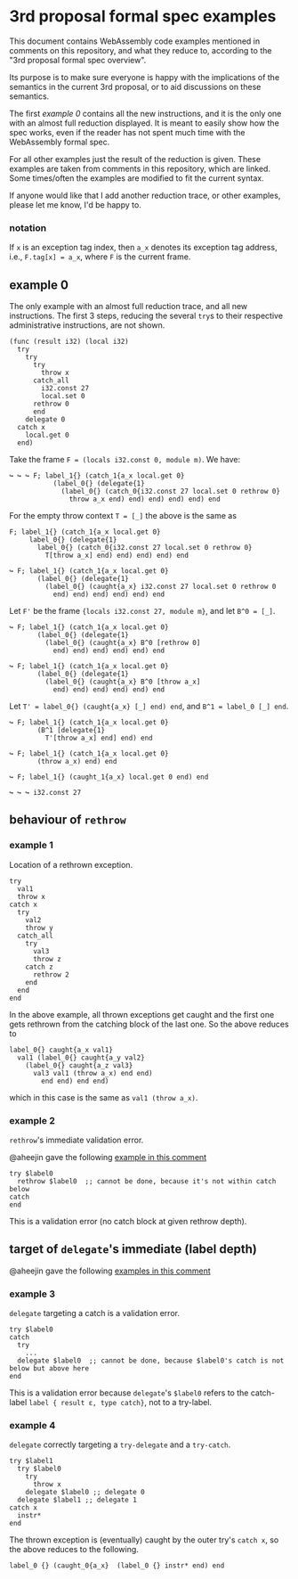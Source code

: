 # 3rd proposal formal spec examples

This document contains WebAssembly code examples mentioned in comments on this repository, and what they reduce to, according to the "3rd proposal formal spec overview".

Its purpose is to make sure everyone is happy with the implications of the semantics in the current 3rd proposal, or to aid discussions on these semantics.

The first *example 0* contains all the new instructions, and it is the only one with an almost full reduction displayed. It is meant to easily show how the spec works, even if the reader has not spent much time with the WebAssembly formal spec.

For all other examples just the result of the reduction is given. These examples are taken from comments in this repository, which are linked. Some times/often the examples are modified to fit the current syntax.

If anyone would like that I add another reduction trace, or other examples, please let me know, I'd be happy to.

### notation

If `x` is an exception tag index, then `a_x` denotes its exception tag address, i.e., `F.tag[x] = a_x`, where `F` is the current frame.

## example 0

The only example with an almost full reduction trace, and all new instructions. The first 3 steps, reducing the several `try`s to their respective administrative instructions, are not shown.

```
(func (result i32) (local i32)
  try
    try
      try
        throw x
      catch_all
        i32.const 27
        local.set 0
      rethrow 0
      end
    delegate 0
  catch x
    local.get 0
  end)
```

Take the frame `F = (locals i32.const 0, module m)`. We have:

```
↪ ↪ ↪ F; label_1{} (catch_1{a_x local.get 0}
           (label_0{} (delegate{1}
             (label_0{} (catch_0{i32.const 27 local.set 0 rethrow 0}
               throw a_x end) end) end) end) end) end
```

For the empty throw context `T = [_]` the above is the same as

```
F; label_1{} (catch_1{a_x local.get 0}
     label_0{} (delegate{1}
       label_0{} (catch_0{i32.const 27 local.set 0 rethrow 0}
         T[throw a_x] end) end) end) end) end

↪ F; label_1{} (catch_1{a_x local.get 0}
       (label_0{} (delegate{1}
         (label_0{} (caught{a_x} i32.const 27 local.set 0 rethrow 0
           end) end) end) end) end) end
```

Let `F'` be the frame `{locals i32.const 27, module m}`, and let `B^0 = [_]`.

```
↪ F; label_1{} (catch_1{a_x local.get 0}
       (label_0{} (delegate{1}
         (label_0{} (caught{a_x} B^0 [rethrow 0]
           end) end) end) end) end) end

↪ F; label_1{} (catch_1{a_x local.get 0}
       (label_0{} (delegate{1}
         (label_0{} (caught{a_x} B^0 [throw a_x]
           end) end) end) end) end) end
```

Let `T' = label_0{} (caught{a_x} [_] end) end`, and `B^1 = label_0 [_] end`.

```
↪ F; label_1{} (catch_1{a_x local.get 0}
       (B^1 [delegate{1}
         T'[throw a_x] end] end) end

↪ F; label_1{} (catch_1{a_x local.get 0}
       (throw a_x) end) end

↪ F; label_1{} (caught_1{a_x} local.get 0 end) end

↪ ↪ ↪ i32.const 27
```

## behaviour of `rethrow`

### example 1

Location of a rethrown exception.

```
try
  val1
  throw x
catch x
  try
    val2
    throw y
  catch_all
    try
      val3
      throw z
    catch z
      rethrow 2
    end
  end
end
```

In the above example, all thrown exceptions get caught and the first one gets rethrown from the catching block of the last one. So the above reduces to

```
label_0{} caught{a_x val1}
  val1 (label_0{} caught{a_y val2}
    (label_0{} caught{a_z val3}
      val3 val1 (throw a_x) end end)
        end end) end end)
```

which in this case is the same as `val1 (throw a_x)`.

### example 2

`rethrow`'s immediate validation error.

@aheejin gave the following
[example in this comment](https://github.com/WebAssembly/exception-handling/pull/143#discussion_r522673735)

```
try $label0
  rethrow $label0  ;; cannot be done, because it's not within catch below
catch
end
```

This is a validation error (no catch block at given rethrow depth).

## target of `delegate`'s immediate (label depth)

@aheejin gave the following
[examples in this comment](https://github.com/WebAssembly/exception-handling/pull/143#discussion_r522673735)

### example 3

`delegate` targeting a catch is a validation error.

```
try $label0
catch
  try
    ...
  delegate $label0  ;; cannot be done, because $label0's catch is not below but above here
end
```

This is a validation error because `delegate`'s `$label0` refers to the catch-label `label { result ε, type catch}`, not to a try-label.

### example 4

`delegate` correctly targeting a `try-delegate` and a `try-catch`.

```
try $label1
  try $label0
    try
      throw x
    delegate $label0 ;; delegate 0
  delegate $label1 ;; delegate 1
catch x
  instr*
end
```

The thrown exception is (eventually) caught by the outer try's `catch x`, so the above reduces to the following.

```
label_0 {} (caught_0{a_x}  (label_0 {} instr* end) end
```
